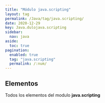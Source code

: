 ```yaml
---
title: "Módulo java.scripting"
layout: tag
permalink: /Java/tag/java.scripting/
date: 2020-12-29
key: Java.dulojava.scripting
sidebar: 
  nav: java
aside: 
  toc: true
pagination: 
  enabled: true
  tag: "java.scripting"
  permalink: /:num/
---
```


<h2>Elementos</h2>
Todos los elementos del modulo <strong>java.scripting</strong>
